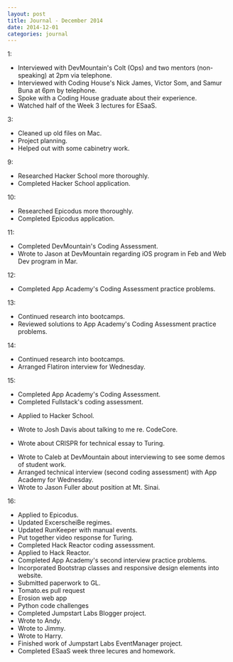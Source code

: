 ```yaml
---
layout: post
title: Journal - December 2014
date: 2014-12-01
categories: journal
---
```


1:
* Interviewed with DevMountain's Colt (Ops) and two mentors (non-speaking) at 2pm via telephone.
* Interviewed with Coding House's Nick James, Victor Som, and Samur Buna at 6pm by telephone.
* Spoke with a Coding House graduate about their experience.
* Watched half of the Week 3 lectures for ESaaS.

3:
* Cleaned up old files on Mac.
* Project planning.
* Helped out with some cabinetry work.

9:
* Researched Hacker School more thoroughly.
* Completed Hacker School application.

10:
* Researched Epicodus more thoroughly.
* Completed Epicodus application.

11:
* Completed DevMountain's Coding Assessment.
* Wrote to Jason at DevMountain regarding iOS program in Feb and Web Dev program in Mar.

12:
* Completed App Academy's Coding Assessment practice problems.

13:
* Continued research into bootcamps.
* Reviewed solutions to App Academy's Coding Assessment practice problems.

14:
* Continued research into bootcamps.
* Arranged Flatiron interview for Wednesday.

15:
* Completed App Academy's Coding Assessment.
* Completed Fullstack's coding assessment.
+ Applied to Hacker School.
* Wrote to Josh Davis about talking to me re. CodeCore.
+ Wrote about CRISPR for technical essay to Turing.
* Wrote to Caleb at DevMountain about interviewing to see some demos of student work.
* Arranged technical interview (second coding assessment) with App Academy for Wednesday. 
* Wrote to Jason Fuller about position at Mt. Sinai. 

16:
+ Applied to Epicodus.
+ Updated ExcerscheiBe regimes.
+ Updated RunKeeper with manual events.
+ Put together video response for Turing.
+ Completed Hack Reactor coding assesssment.
+ Applied to Hack Reactor.
+ Completed App Academy's second interview practice problems.
+ Incorporated Bootstrap classes and responsive design elements into website.
+ Submitted paperwork to GL.
+ Tomato.es pull request
+ Erosion web app
+ Python code challenges
+ Completed Jumpstart Labs Blogger project.
+ Wrote to Andy.
+ Wrote to Jimmy.
+ Wrote to Harry.
+ Finished work of Jumpstart Labs EventManager project.
+ Completed ESaaS week three lecures and homework.